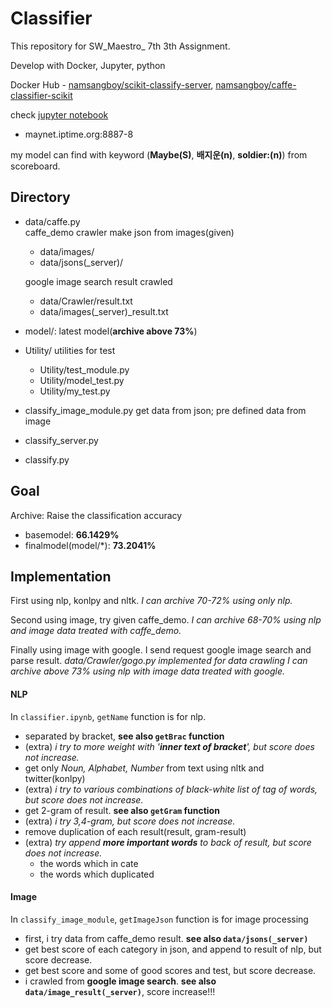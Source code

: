 # Classifier
This repository for SW_Maestro_ 7th 3th Assignment.

Develop with Docker, Jupyter, python

Docker Hub - [namsangboy/scikit-classify-server](https://hub.docker.com/r/namsangboy/scikit-classify-server/), [namsangboy/caffe-classifier-scikit](https://hub.docker.com/r/namsangboy/caffe-classifier-scikit/)

check [jupyter notebook](http://maynet.iptime.org:8888)
- maynet.iptime.org:8887-8

my model can find with keyword (**Maybe(S)**, **배지운(n)**, **soldier:(n)**) from scoreboard.

## Directory
- data/caffe.py 	
	caffe_demo crawler make json from images(given)
	- data/images/
	- data/jsons(_server)/

	google image search result crawled
	- data/Crawler/result.txt
	- data/images(_server)_result.txt

- model/: latest model(**archive above 73%**)

- Utility/
	utilities for test
	- Utility/test_module.py
	- Utility/model_test.py
	- Utility/my_test.py

- classify_image_module.py
	get data from json; pre defined data from image
- classify_server.py
- classify.py

## Goal
Archive: Raise the classification accuracy

- basemodel: **66.1429%**
- finalmodel(model/*): **73.2041%**

## Implementation

First using nlp, konlpy and nltk.
*I can archive 70-72% using only nlp.*

Second using image, try given caffe_demo.
*I can archive 68-70% using nlp and image data treated with caffe_demo.*

Finally using image with google.
I send request google image search and parse result.
*data/Crawler/gogo.py implemented for data crawling*
*I can archive above 73% using nlp with image data treated with google.*

#### NLP

In `classifier.ipynb`, `getName` function is for nlp.
- separated by bracket, **see also `getBrac` function** 
- (extra) *i try to more weight with '**inner text of bracket**', but score does not increase.*
- get only *Noun, Alphabet, Number* from text using nltk and twitter(konlpy)
- (extra) *i try to various combinations of black-white list of tag of words, but score does not increase.*
- get 2-gram of result. **see also `getGram` function**
- (extra) *i try 3,4-gram, but score does not increase.*
- remove duplication of each result(result, gram-result)
- (extra) *try append **more important words** to back of result, but score does not increase.*
	- the words which in cate
	- the words which duplicated

#### Image

In `classify_image_module`, `getImageJson` function is for image processing
- first, i try data from caffe_demo result. **see also `data/jsons(_server)`**
- get best score of each category in json, and append to result of nlp, but score decrease.
- get best score and some of good scores and test, but score decrease.
- i crawled from **google image search**. **see also `data/image_result(_server)`**, score increase!!!

